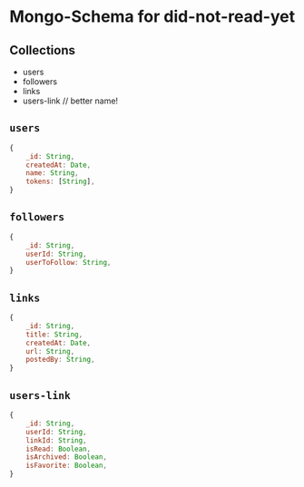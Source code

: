# Mongo-Schema for did-not-read-yet

## Collections

-   users
-   followers
-   links
-   users-link // better name!

## `users`

```js
{
    _id: String,
    createdAt: Date,
    name: String,
    tokens: [String],
}
```

## `followers`

```js
{
    _id: String,
    userId: String,
    userToFollow: String,
}
```

## `links`

```js
{
    _id: String,
    title: String,
    createdAt: Date,
    url: String,
    postedBy: String,
}
```

## `users-link`

```js
{
    _id: String,
    userId: String,
    linkId: String,
    isRead: Boolean,
    isArchived: Boolean,
    isFavorite: Boolean,
}
```
